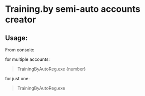 # Training.by semi-auto accounts creator
## Usage:
From console:

for multiple accounts:
>TrainingByAutoReg.exe {number}

for just one:
>TrainingByAutoReg.exe
